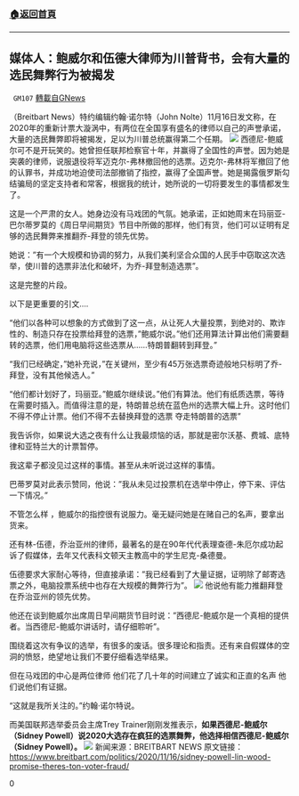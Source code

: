 ###  [:house:返回首頁](https://github.com/ourhimalayas/txt)
---

## 媒体人：鲍威尔和伍德大律师为川普背书，会有大量的选民舞弊行为被揭发
` GM107` [轉載自GNews](https://gnews.org/zh-hans/565618/)

（Breitbart News）特约编辑约翰‧诺尔特（John Nolte）11月16日发文称，在2020年的重新计票大漩涡中，有两位在全国享有盛名的律师以自己的声誉承诺，大量的选民舞弊即将被揭发，足以为川普总统赢得第二个任期。
![](https://gnews-media-offload.s3.amazonaws.com/wp-content/uploads/2020/11/16204320/121-1.png)
西德尼-鲍威尔可不是开玩笑的。她曾担任联邦检察官十年，并赢得了全国性的声誉。因为她是突袭的律师，说服退役将军迈克尔-弗林撤回他的选票。迈克尔-弗林将军撤回了他的认罪书，并成功地迫使司法部撤销了指控，赢得了全国声誉。她是揭露俄罗斯勾结骗局的坚定支持者和常客，根据我的统计，她所说的一切将要发生的事情都发生了。

这是一个严肃的女人。她身边没有马戏团的气氛。她承诺，正如她周末在玛丽亚-巴尔蒂罗莫的《周日早间期货》节目中所做的那样，他们有货，他们可以证明有足够的选民舞弊来推翻乔-拜登的领先优势。

她说：”有一个大规模和协调的努力，从我们美利坚合众国的人民手中窃取这次选举，使川普的选票非法化和破坏，为乔-拜登制造选票”。

这是完整的片段。



以下是更重要的引文….

“他们以各种可以想象的方式做到了这一点，从让死人大量投票，到绝对的、欺诈性的、制造只存在投票给拜登的选票，”鲍威尔说。”他们还用算法计算出他们需要翻转的选票，他们用电脑将这些选票从……特朗普翻转到拜登。”

“我们已经确定，”她补充说，”在关键州，至少有45万张选票奇迹般地只标明了乔-拜登，没有其他候选人。”

“他们都计划好了，玛丽亚。”鲍威尔继续说。”他们有算法。他们有纸质选票，等待在需要时插入。而值得注意的是，特朗普总统在蓝色州的选票大幅上升。这时他们不得不停止计票。他们不得不去替换拜登的选票 夺走特朗普的选票”

我告诉你，如果说大选之夜有什么让我最烦恼的话，那就是密尔沃基、费城、底特律和亚特兰大的计票暂停。

我这辈子都没见过这样的事情。甚至从未听说过这样的事情。

巴蒂罗莫对此表示赞同，他说：”我从未见过投票机在选举中停止，停下来、评估一下情况。”

不管怎么样 ，鲍威尔的指控很有说服力。毫无疑问她是在赌自己的名声，要拿出货来。

还有林-伍德，乔治亚州的律师，最著名的是在90年代代表理查德-朱厄尔成功起诉了假媒体，去年又代表科文顿天主教高中的学生尼克-桑德曼。

伍德要求大家耐心等待，但直接承诺：”我已经看到了大量证据，证明除了邮寄选票之外，电脑投票系统中也存在大规模的舞弊行为”。
![](https://gnews-media-offload.s3.amazonaws.com/wp-content/uploads/2020/11/16204650/122-2.png)
他说他有能力推翻拜登在乔治亚州的领先优势。

他还在谈到鲍威尔出席周日早间期货节目时说：”西德尼-鲍威尔是一个真相的提供者。当西德尼-鲍威尔讲话时，请仔细聆听”。

围绕着这次有争议的选举，有很多的废话。很多理论和指责。还有来自假媒体的空洞的愤怒，绝望地让我们不要仔细看选举结果。

但在马戏团的中心是两位律师 他们花了几十年的时间建立了诚实和正直的名声 他们说他们有证据。

“这就是我所关注的。”约翰‧诺尔特说。

而美国联邦选举委员会主席Trey Trainer刚刚发推表示，**如果西德尼-鲍威尔（Sidney Powell）说2020大选存在疯狂的选票舞弊，他选择相信西德尼-鲍威尔（Sidney Powell）。**
![](https://gnews-media-offload.s3.amazonaws.com/wp-content/uploads/2020/11/16204716/123-1.png)
新闻来源：BREITBART NEWS
原文链接：https://www.breitbart.com/politics/2020/11/16/sidney-powell-lin-wood-promise-theres-ton-voter-fraud/

0
